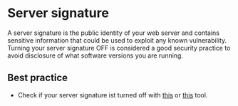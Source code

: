 # Server signature

A server signature is the public identity of your web server and contains sensitive information that could be used to exploit any known vulnerability. Turning your server signature OFF is considered a good security practice to avoid disclosure of what software versions you are running.

## Best practice
* Check if your server signature ist turned off with [this](https://seositecheckup.com/seo-audit/server-signature-test/) or [this](http://security.firewallmonitor.org) tool.
